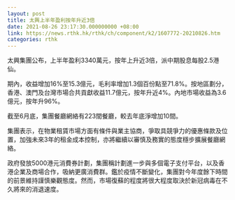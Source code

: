 ```yaml
---
layout: post
title: 太興上半年盈利按年升近3倍
date: 2021-08-26 23:17:30.000000000 +08:00
link: https://news.rthk.hk/rthk/ch/component/k2/1607772-20210826.htm
categories: rthk
---
```


太興集團公布，上半年盈利3340萬元，按年上升近3倍，派中期股息每股2.5港仙。

期內，收益增加16%至15.3億元，毛利率增加1.3個百份點至71.8%。按地區劃分，香港、澳門及台灣市場合共貢獻收益11.7億元，按年升近4%。內地市場收益為3.6億元，按年升96%。

截至6月底，集團餐廳網絡有223間餐廳，較去年底淨增加10間。

集團表示，在物業租賃市場方面有條件與業主協商，爭取具競爭力的優惠條款及位置，加強未來3年的租金成本控制，亦將繼續以審慎及務實的態度穩步擴展餐廳網絡。

政府發放5000港元消費券計劃，集團稱計劃進一步與多個電子支付平台，以及香港企業及商場合作，吸納更廣消費群。鑑於疫情不斷變化，集團對今年度餘下時間的前景維持謹慎樂觀態度。然而，市場復蘇的程度將很大程度取決於新冠病毒在不久將來的消退速度。
